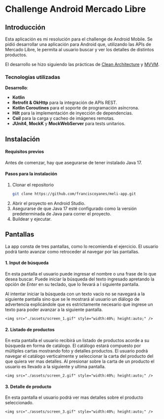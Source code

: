 # Challenge Android Mercado Libre

## Introducción

Esta aplicación es mi resolución para el challenge de Android Mobile. Se pidió desarrollar una aplicación para Android que, utilizando las APIs de Mercado Libre, le permita al usuario buscar y ver los detalles de distintos productos.

El desarrollo se hizo siguiendo las prácticas de [Clean Architecture](https://blog.cleancoder.com/uncle-bob/2012/08/13/the-clean-architecture.html) y [MVVM](https://www.geeksforgeeks.org/mvvm-model-view-viewmodel-architecture-pattern-in-android/).

### Tecnologías utilizadas

**Desarrollo**:

- **Kotlin**
- **Retrofit & OkHttp** para la integración de APIs REST.
- **Kotlin Coroutines** para el soporte de programación asíncrona.
- **Hilt** para la implementación de inyección de dependencias.
- **Coil** para la carga y cacheo de imágenes remotas.
- **JUnit4**, **MockK** y **MockWebServer** para tests unitarios.

## Instalación

#### Requisitos previos

Antes de comenzar, hay que asegurarse de tener instalado Java 17.

#### Pasos para la instalación

1. Clonar el repositorio
    ```bash
    git clone https://github.com/franciscoyanes/meli-app.git
    ```
2. Abrir el proyecto en Android Studio.
3. Asegurarse de que Java 17 esté configurado como la versión predeterminada de Java para correr el proyecto.
4. Buildear y ejecutar.

## Pantallas

La app consta de tres pantallas, como lo recomienda el ejercicio. El usuario podrá tanto avanzar como retroceder al navegar por las pantallas.

#### 1. Input de búsqueda

En esta pantalla el usuario puede ingresar el nombre o una frase de lo que desea buscar. Puede iniciar la búsqueda del texto ingresado apretando la opción de *Enter* en su teclado, que lo llevará a l siguiente pantalla.

Al intentar iniciar la búsqueda con un texto vacío no se navegará a la siguiente pantalla sino que se le mostrará al usuario un diálogo de advertencia explicándole que es estrictamente necesario que ingrese un texto para poder avanzar a la siguiente pantalla.

    <img src="./assets/screen_1.gif" style="width:40%; height:auto;" />

#### 2. Listado de productos

En esta pantalla el usuario recibirá un listado de productos acorde a su búsqueda en forma de catálogo. El catálogo estará compuesto por múltiples cartas mostrando foto y detalles productos. El usuario podrá navegar el catálogo verticalmente y seleccionar la carta del producto del que quiera ver mas detalles. Al presionar sobre la carta de un producto el usuario es llevado a la siguiente y ultima pantalla.

    <img src="./assets/screen_2.gif" style="width:40%; height:auto;" />

#### 3. Detalle de producto

En esta pantalla el usuario podrá ver mas detalles sobre el producto seleccionado.

    <img src="./assets/screen_3.gif" style="width:40%; height:auto;" />
